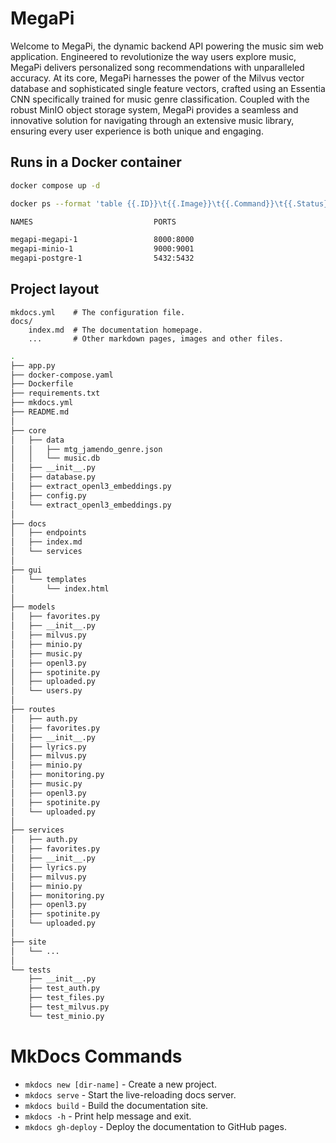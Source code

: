 # MegaPi

Welcome to MegaPi, the dynamic backend API powering the music sim web application. Engineered to revolutionize the way users explore music, MegaPi delivers personalized song recommendations with unparalleled accuracy. At its core, MegaPi harnesses the power of the Milvus vector database and sophisticated single feature vectors, crafted using an Essentia CNN specifically trained for music genre classification. Coupled with the robust MinIO object storage system, MegaPi provides a seamless and innovative solution for navigating through an extensive music library, ensuring every user experience is both unique and engaging.

## Runs in a Docker container

```bash
docker compose up -d
```

```bash
docker ps --format 'table {{.ID}}\t{{.Image}}\t{{.Command}}\t{{.Status}}\t{{.Names}}'
```

```bash
NAMES                           PORTS

megapi-megapi-1                 8000:8000
megapi-minio-1                  9000:9001
megapi-postgre-1                5432:5432
```

## Project layout

    mkdocs.yml    # The configuration file.
    docs/
        index.md  # The documentation homepage.
        ...       # Other markdown pages, images and other files.

```bash
.
├── app.py
├── docker-compose.yaml
├── Dockerfile
├── requirements.txt
├── mkdocs.yml
├── README.md
│
├── core
│   ├── data
│   │   ├── mtg_jamendo_genre.json
│   │   └── music.db
│   ├── __init__.py
│   ├── database.py
│   ├── extract_openl3_embeddings.py
│   ├── config.py
│   └── extract_openl3_embeddings.py
│
├── docs
│   ├── endpoints
│   ├── index.md
│   └── services
│
├── gui
│   └── templates
│       └── index.html
│
├── models
│   ├── favorites.py
│   ├── __init__.py
│   ├── milvus.py
│   ├── minio.py
│   ├── music.py
│   ├── openl3.py
│   ├── spotinite.py
│   ├── uploaded.py
│   └── users.py
│
├── routes
│   ├── auth.py
│   ├── favorites.py
│   ├── __init__.py
│   ├── lyrics.py
│   ├── milvus.py
│   ├── minio.py
│   ├── monitoring.py
│   ├── music.py
│   ├── openl3.py
│   ├── spotinite.py
│   └── uploaded.py
│
├── services
│   ├── auth.py
│   ├── favorites.py
│   ├── __init__.py
│   ├── lyrics.py
│   ├── milvus.py
│   ├── minio.py
│   ├── monitoring.py
│   ├── openl3.py
│   ├── spotinite.py
│   └── uploaded.py
│
├── site
│   └── ...
│
└── tests
    ├── __init__.py
    ├── test_auth.py
    ├── test_files.py
    ├── test_milvus.py
    └── test_minio.py
```

# MkDocs Commands

* `mkdocs new [dir-name]` - Create a new project.
* `mkdocs serve` - Start the live-reloading docs server.
* `mkdocs build` - Build the documentation site.
* `mkdocs -h` - Print help message and exit.
* `mkdocs gh-deploy` - Deploy the documentation to GitHub pages.


